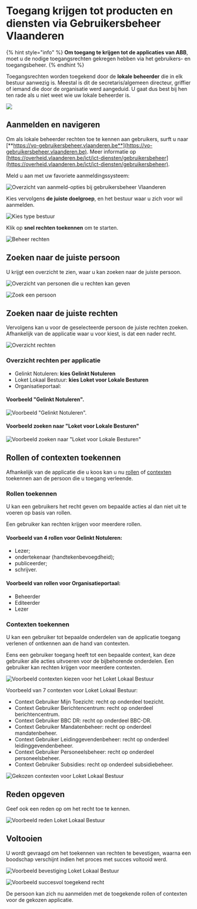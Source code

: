 # Toegang krijgen tot producten en diensten via Gebruikersbeheer Vlaanderen

{% hint style="info" %}
**Om toegang te krijgen tot de applicaties van ABB**, moet u de nodige toegangsrechten gekregen hebben via het gebruikers- en toegangsbeheer.
{% endhint %}

Toegangsrechten worden toegekend door de **lokale beheerder** die in elk bestuur aanwezig is. Meestal is dit de secretaris/algemeen directeur, griffier of iemand die door de organisatie werd aangeduid. U gaat dus best bij hen ten rade als u niet weet wie uw lokale beheerder is.

![](../.gitbook/assets/gebruikersbeheer-vlaanderen.png)

## **Aanmelden en navigeren**

Om als lokale beheerder rechten toe te kennen aan gebruikers, surft u naar [**https://vo-gebruikersbeheer.vlaanderen.be**](https://vo-gebruikersbeheer.vlaanderen.be). Meer informatie op [https://overheid.vlaanderen.be/ict/ict-diensten/gebruikersbeheer](https://overheid.vlaanderen.be/ict/ict-diensten/gebruikersbeheer).

Meld u aan met uw favoriete aanmeldingssysteem:

![Overzicht van aanmeld-opties bij gebruikersbeheer Vlaanderen](../.gitbook/assets/gebruikersbeheer-0-login.png)

Kies vervolgens **de juiste doelgroep**, en het bestuur waar u zich voor wil aanmelden.

![Kies type bestuur](../.gitbook/assets/2-gebruikersbeheer-1-2b2-type-2bbestuur.png)

Klik op **snel rechten toekennen** om te starten.

![Beheer rechten](../.gitbook/assets/3-gebruikersbeheer-4-rechten.png)

## Zoeken naar de juiste persoon

U krijgt een overzicht te zien, waar u kan zoeken naar de juiste persoon.

![Overzicht van personen die u rechten kan geven](../.gitbook/assets/4-gebruikersbeheer-5-overzicht-personen.png)

![Zoek een persoon](../.gitbook/assets/5-gebruikersbeheer-6-zoeken-b.png)

## Zoeken naar de juiste rechten

Vervolgens kan u voor de geselecteerde persoon de juiste rechten zoeken. Afhankelijk van de applicatie waar u voor kiest, is dat een nader recht.

![Overzicht rechten](../.gitbook/assets/6-gebruikersbeheer-7-overzicht-rechten%20%281%29.png)

### Overzicht rechten per applicatie

* Gelinkt Notuleren: **kies Gelinkt Notuleren**
* Loket Lokaal Bestuur: **kies Loket voor Lokale Besturen**
* Organisatieportaal: 

#### Voorbeeld "Gelinkt Notuleren".

![Voorbeeld &quot;Gelinkt Notuleren&quot;.](../.gitbook/assets/6-gebruikersbeheer-7-overzicht-rechten.png)

#### Voorbeeld zoeken naar "Loket voor Lokale Besturen"

![Voorbeeld zoeken naar &quot;Loket voor Lokale Besturen&quot;](../.gitbook/assets/6-gebruikersbeheer-8-zoeken-rechten-b.png)

## Rollen of contexten toekennen

Afhankelijk van de applicatie die u koos kan u nu [rollen]() of [contexten]() toekennen aan de persoon die u toegang verleende.

### Rollen toekennen

U kan een gebruikers het recht geven om bepaalde acties al dan niet uit te voeren op basis van rollen.

Een gebruiker kan rechten krijgen voor meerdere rollen.

#### Voorbeeld van 4 rollen voor Gelinkt Notuleren:

* Lezer;
* ondertekenaar \(handtekenbevoegdheid\);
* publiceerder;
* schrijver.

#### Voorbeeld van rollen voor Organisatieportaal:

* Beheerder
* Editeerder
* Lezer

### Contexten toekennen

U kan een gebruiker tot bepaalde onderdelen van de applicatie toegang verlenen of ontkennen aan de hand van contexten.

Eens een gebruiker toegang heeft tot een bepaalde context, kan deze gebruiker alle acties uitvoeren voor de bijbehorende onderdelen. Een gebruiker kan rechten krijgen voor meerdere contexten.

![Voorbeeld contexten kiezen voor het Loket Lokaal Bestuur](../.gitbook/assets/7-gebruikersbeheer-10-uitgeklapt.png)

Voorbeeld van 7 contexten voor Loket Lokaal Bestuur:

* Context Gebruiker Mijn Toezicht: recht op onderdeel toezicht.
* Context Gebruiker Berichtencentrum: recht op onderdeel berichtencentrum.
* Context Gebruiker BBC DR: recht op onderdeel BBC-DR.
* Context Gebruiker Mandatenbeheer: recht op onderdeel mandatenbeheer.
* Context Gebruiker Leidinggevendenbeheer: recht op onderdeel leidinggevendenbeheer.
* Context Gebruiker Personeelsbeheer: recht op onderdeel personeelsbeheer.
* Context Gebruiker Subsidies: recht op onderdeel subsidiebeheer.

![Gekozen contexten voor Loket Lokaal Bestuur](../.gitbook/assets/8-2-gebruikersbeheer-11-2-contexten-b.png)

## Reden opgeven

Geef ook een reden op om het recht toe te kennen.

![Voorbeeld reden Loket Lokaal Bestuur](../.gitbook/assets/9-gebruikersbeheer-12-reden.png)

## Voltooien

U wordt gevraagd om het toekennen van rechten te bevestigen, waarna een boodschap verschijnt indien het proces met succes voltooid werd.

![Voorbeeld bevestiging Loket Lokaal Bestuur](../.gitbook/assets/10-gebruikersbeheer-13-confirm.png)

![Voorbeeld succesvol toegekend recht](../.gitbook/assets/12-gebruikersbeheer-14-success.png)

De persoon kan zich nu aanmelden met de toegekende rollen of contexten voor de gekozen applicatie.

